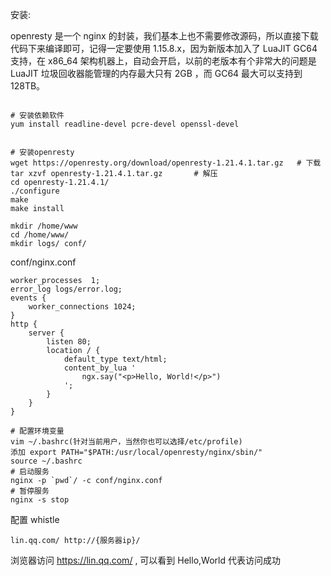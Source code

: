 安装:

openresty 是一个 nginx 的封装，我们基本上也不需要修改源码，所以直接下载代码下来编译即可，记得一定要使用 1.15.8.x，因为新版本加入了 LuaJIT GC64 支持，在 x86_64 架构机器上，自动会开启，以前的老版本有个非常大的问题是 LuaJIT 垃圾回收器能管理的内存最大只有 2GB ，而 GC64 最大可以支持到 128TB。

```

# 安装依赖软件
yum install readline-devel pcre-devel openssl-devel


# 安装openresty
wget https://openresty.org/download/openresty-1.21.4.1.tar.gz   # 下载
tar xzvf openresty-1.21.4.1.tar.gz       # 解压
cd openresty-1.21.4.1/
./configure
make
make install
```

```
mkdir /home/www
cd /home/www/
mkdir logs/ conf/

```

conf/nginx.conf

```
worker_processes  1;
error_log logs/error.log;
events {
    worker_connections 1024;
}
http {
    server {
        listen 80;
        location / {
            default_type text/html;
            content_by_lua '
                ngx.say("<p>Hello, World!</p>")
            ';
        }
    }
}
```

```
# 配置环境变量
vim ~/.bashrc(针对当前用户，当然你也可以选择/etc/profile)
添加 export PATH="$PATH:/usr/local/openresty/nginx/sbin/"
source ~/.bashrc
# 启动服务
nginx -p `pwd`/ -c conf/nginx.conf
# 暂停服务
nginx -s stop
```

配置 whistle

```
lin.qq.com/ http://{服务器ip}/
```

浏览器访问 https://lin.qq.com/ , 可以看到 Hello,World 代表访问成功
